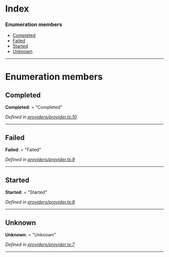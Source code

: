 

# Index

### Enumeration members

* [Completed](_providers_provider_.finaltransactionstatus.md#completed)
* [Failed](_providers_provider_.finaltransactionstatus.md#failed)
* [Started](_providers_provider_.finaltransactionstatus.md#started)
* [Unknown](_providers_provider_.finaltransactionstatus.md#unknown)

---

# Enumeration members

<a id="completed"></a>

##  Completed

**Completed**:  = "Completed"

*Defined in [providers/provider.ts:10](https://github.com/nearprotocol/nearlib/blob/7880ebf/src.ts/providers/provider.ts#L10)*

___
<a id="failed"></a>

##  Failed

**Failed**:  = "Failed"

*Defined in [providers/provider.ts:9](https://github.com/nearprotocol/nearlib/blob/7880ebf/src.ts/providers/provider.ts#L9)*

___
<a id="started"></a>

##  Started

**Started**:  = "Started"

*Defined in [providers/provider.ts:8](https://github.com/nearprotocol/nearlib/blob/7880ebf/src.ts/providers/provider.ts#L8)*

___
<a id="unknown"></a>

##  Unknown

**Unknown**:  = "Unknown"

*Defined in [providers/provider.ts:7](https://github.com/nearprotocol/nearlib/blob/7880ebf/src.ts/providers/provider.ts#L7)*

___

